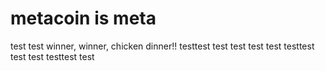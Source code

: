 # metacoin is meta

test
test
winner, winner, chicken dinner!!
testtest
test
test
test
test
testtest
test
test
testtest
test
